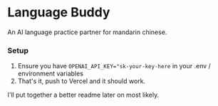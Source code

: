 # Language Buddy

An AI language practice partner for mandarin chinese.

### Setup

1. Ensure you have `OPENAI_API_KEY="sk-your-key-here` in your .env / environment variables
2. That's it, push to Vercel and it should work.

I'll put together a better readme later on most likely.